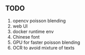 ## TODO
1. opencv poisson blending
2. web UI
3. docker runtime env
4. Chinese font
5. GPU for faster poisson blending
6. OCR to avoid mixture of texts
